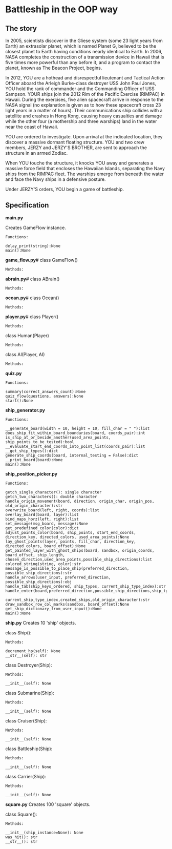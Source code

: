# Battleship in the OOP way

## The story

In 2005, scientists discover in the Gliese system (some 23 light years from Earth) an extrasolar planet, which is named Planet G, believed to be the closest planet to Earth having conditions nearly identical to Earth. In 2006, NASA completes the construction of a transmission device in Hawaii that is five times more powerful than any before it, and a program to contact the planet, known as The Beacon Project, begins.

In 2012, YOU are a hothead and disrespectful lieutenant and Tactical Action Officer aboard the Arleigh Burke-class destroyer USS John Paul Jones, YOU hold the rank of commander and the Commanding Officer of USS Sampson. YOUR ships join the 2012 Rim of the Pacific Exercise (RIMPAC) in Hawaii. During the exercises, five alien spacecraft arrive in response to the NASA signal (no explanation is given as to how these spacecraft cross 23 light years in a matter of hours). Their communications ship collides with a satellite and crashes in Hong Kong, causing heavy casualties and damage while the other four (a mothership and three warships) land in the water near the coast of Hawaii. 

YOU are ordered to investigate. Upon arrival at the indicated location, they discover a massive dormant floating structure. YOU and two crew members, JERZY and JERZY'S BROTHER, are sent to approach the structure in an armed Zodiac.

When YOU touche the structure, it knocks YOU away and generates a massive force field that encloses the Hawaiian Islands, separating the Navy ships from the RIMPAC fleet. The warships emerge from beneath the water and face the Navy ships in a defensive posture. 



Under JERZY'S orders, YOU begin a game of battleship. 


## Specification

__main.py__

Creates GameFlow instance.

	Functions:

	delay_print(string):None
	main():None

__game_flow.py__#
class GameFlow()

	Methods:

__abrain.py__#
class ABrain()

	Methods:

__ocean.py__#
class Ocean()

	Methods:

__player.py__#
class Player()

	Methods:

class Human(Player)

	Methods:

class AI(Player, AI)

	Methods:

__quiz.py__

	Functions:

	summary(correct_answers_count):None
	quiz_flow(questions, answers):None
	start():None

__ship_generator.py__

	Functions:

	__generate_board(width = 10, height = 10, fill_char = " "):list
	does_ship_fit_within_board_boundaries(board, coords_pair):int
	is_ship_at_or_beside_another(used_area_points, ship_points_to_be_tested):bool
	__evaluate_start_end_coords_into_point_list(coords_pair):list
	__get_ship_types():dict
	generate_ship_coords(board, internal_testing = False):dict
	__print_board(board):None
	main():None

__ship_position_picker.py__

	Functions:

	getch_single_character(): single character
	getch_two_characters():	double character
	handle_origin_movement(board, direction, origin_char, origin_pos, old_origin_character):str
	overwrite_board(left, right, coords):list
	overlay_board(board, layer):list
	bind_maps_horz(left, right):list
	set_message(msg_board, message):None
	get_predefined_color(color):dict
	adjust_points_color(board, ship_points, start_end_coords, direction_key, directed_colors, used_area_points):None
	lay_ghost_points(layer, points, fill_char, direction_key, directed_colors, board_offset):None
	get_painted_layer_with_ghost_ships(board, sandbox, origin_coords, board_offset, ship_length,     						   chosen_direction,used_area_points,possible_ship_directions):list
	colored_string(string, color):str
	message_is_possible_to_place_ship(preferred_direction, possible_ship_directions):str
	handle_arrows(user_input, preferred_direction, possible_ship_directions):obj
	handle_tab(ship_keys_ordered, ship_types, current_ship_type_index):str
	handle_enter(board,preferred_direction,possible_ship_directions,ship_types,ship_keys_ordered,used_area_points,
    		     current_ship_type_index,created_ships,old_origin_character):str
	draw_sandbox_row_col_marks(sandbox, board_offset):None
	get_ship_dictionary_from_user_input():None
	main():None

__ship.py__
Creates 10 'ship' objects.

class Ship():

	Methods:
	
	decrement_hp(self): None
	__str__(self): str

class Destroyer(Ship):

	Methods:

	__init__(self): None

class Submarine(Ship):

	Methods:

	__init__(self): None

class Cruiser(Ship):

	Methods:

	__init__(self): None

class Battleship(Ship):

	Methods:

	__init__(self): None

class Carrier(Ship):

	Methods:

	__init__(self): None


__square.py__
Creates 100 'square' objects.

class Square():

	Methods:

	__init__(ship_instance=None): None
	was_hit(): str
	__str__(): str


